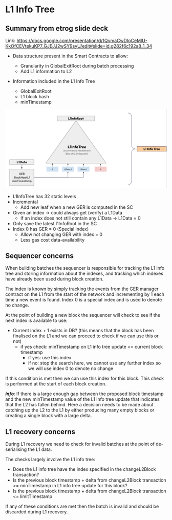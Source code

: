 # L1 Info Tree

## Summary from etrog slide deck

Link: https://docs.google.com/presentation/d/1QvmaCwDIpCeMlU-KkOfCEVtekuKP7_GJEJJ2wSY9syU/edit#slide=id.g282f6c192a8_1_34

- Data structure present in the Smart Contracts to allow:
  - Granularity in GlobalExitRoot during batch processing
  - Add L1 information to L2

- Information included in the L1 Info Tree
  - GlobalExitRoot
  - L1 block hash
  - minTimestamp

![diagram.png](diagram.png)

- L1InfoTree has 32 static levels
- Incremental
  - Add new leaf when a new GER is computed in the SC
- Given an index → could always get (verify) a L1Data
  - If an index does not still contain any L1Data → L1Data = 0
- Only save the latest l1InfoRoot in the SC
- Index 0 has GER = 0 (Special index)
  - Allow not changing GER with index = 0
  - Less gas cost data-availability

## Sequencer concerns

When building batches the sequencer is responsible for tracking the L1 info tree and storing information about the indexes, and tracking which indexes have already been used during block creation.

The index is known by simply tracking the events from the GER manager contract on the L1 from the start of the network and incrementing by 1 each time a new event is found.  Index 0 is a special index and is used to denote no change.

At the point of building a new block the sequencer will check to see if the next index is available to use:

- Current index + 1 exists in DB? (this means that the block has been finalised on the L1 and we can proceed to check if we can use this or not)
  - if yes check: minTimestamp on L1 info tree update <= current block timestamp
    - if yes: use this index
    - if no: stop the search here, we cannot use any further index so we will use index 0 to denote no change

If this condition is met then we can use this index for this block.  This check is performed at the start of each block creation.

***info***: If there is a large enough gap between the proposed block timestamp and the new minTimestamp value of the L1 info tree update that indicates that the L2 has fallen behind.  Here a decision needs to be made about catching up the L2 to the L1 by either producing many empty blocks or creating a single block with a large delta.

## L1 recovery concerns

During L1 recovery we need to check for invalid batches at the point of de-serialising the L1 data.

The checks largely involve the L1 info tree:

- Does the L1 info tree have the index specified in the changeL2Block transaction?
- Is the previous block timestamp + delta from changeL2Block transaction >= minTimestamp in L1 info tree update for this block?
- Is the previous block timestamp + delta from changeL2Block transaction <= limitTimestamp

If any of these conditions are met then the batch is invalid and should be discarded during L1 recovery.